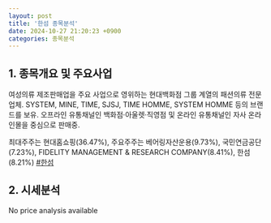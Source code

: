 ```yaml
---
layout: post
title: '한섬 종목분석'
date: 2024-10-27 21:20:23 +0900
categories: 종목분석
---
```


## 1. 종목개요 및 주요사업

여성의류 제조판매업을 주요 사업으로 영위하는 현대백화점 그룹 계열의 패션의류 전문업체. SYSTEM, MINE, TIME, SJSJ, TIME HOMME, SYSTEM HOMME 등의 브랜드를 보유. 오프라인 유통채널인 백화점·아울렛·직영점 및 온라인 유통채널인 자사 온라인몰을 중심으로 판매중.

최대주주는 현대홈쇼핑(36.47%), 주요주주는 베어링자산운용(9.73%), 국민연금공단(7.23%), FIDELITY MANAGEMENT & RESEARCH COMPANY(8.41%), 한섬(8.21%)
[#한섬](#)

## 2. 시세분석

No price analysis available
